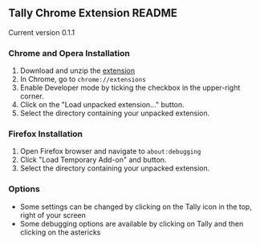 

## Tally Chrome Extension README

Current version 0.1.1


### Chrome and Opera Installation

1. Download and unzip the [extension](https://github.com/omprojects/tally-extension/archive/master.zip)
2. In Chrome, go to ```chrome://extensions```
3. Enable Developer mode by ticking the checkbox in the upper-right corner.
4. Click on the "Load unpacked extension..." button.
5. Select the directory containing your unpacked extension.


### Firefox Installation

1. Open Firefox browser and navigate to ```about:debugging```
2. Click "Load Temporary Add-on" and button.
3. Select the directory containing your unpacked extension.



### Options

* Some settings can be changed by clicking on the Tally icon in the top, right of your screen
* Some debugging options are available by clicking on Tally and then clicking on the astericks
